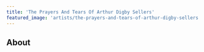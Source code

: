 ```yaml
---
title: 'The Prayers And Tears Of Arthur Digby Sellers'
featured_image: 'artists/the-prayers-and-tears-of-arthur-digby-sellers.jpg'
---
```


## About


